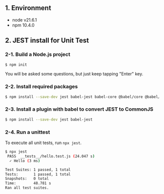 ## 1. Environment

- node v21.6.1
- npm 10.4.0

## 2. JEST install for Unit Test

### 2-1. Build a Node.js project

```bash
$ npm init
```

You will be asked some questions, but just keep tapping "Enter" key.

### 2-2. Install required packages

```bash
$ npm install --save-dev jest babel-jest babel-core @babel/core @babel/preset-env
```

### 2-3. Install a plugin with babel to convert JEST to CommonJS

```bash
$ npm install --save-dev jest babel-jest
```

### 2-4. Run a unittest

To execute all unit tests, run `npx jest`.

```bash
$ npx jest
 PASS  __tests__/hello.test.js (24.047 s)
  ✓ Hello (3 ms)

Test Suites: 1 passed, 1 total
Tests:       1 passed, 1 total
Snapshots:   0 total
Time:        48.781 s
Ran all test suites.
```
